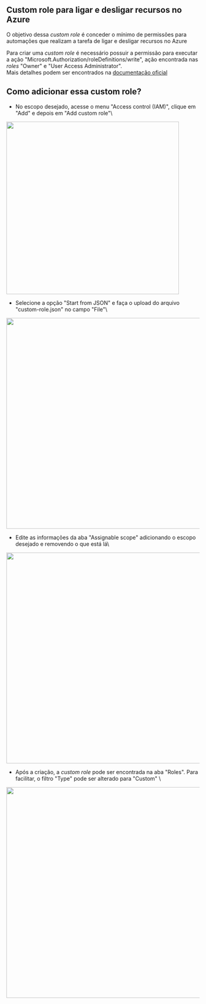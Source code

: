 ## Custom role para ligar e desligar recursos no Azure

O objetivo dessa *custom role* é conceder o mínimo de permissões para automações que realizam a tarefa de ligar e desligar recursos no Azure

Para criar uma *custom role* é necessário possuir a permissão para executar a ação "Microsoft.Authorization/roleDefinitions/write", ação encontrada nas *roles* "Owner" e "User Access Administrator".\
Mais detalhes podem ser encontrados na [documentação oficial](https://learn.microsoft.com/en-us/azure/role-based-access-control/custom-roles)

## Como adicionar essa custom role?

- No escopo desejado, acesse o menu "Access control (IAM)", clique em "Add" e depois em "Add custom role"\
<img src="https://i.imgur.com/w4c67dn.png" width="450">

- Selecione a opção "Start from JSON" e faça o upload do arquivo "custom-role.json" no campo "File"\
<img src="https://i.imgur.com/aibUd4J.png" width="550">

- Edite as informações da aba "Assignable scope" adicionando o escopo desejado e removendo o que está lá\
<img src="https://i.imgur.com/e6OnZ30.png" width="550">

- Após a criação, a *custom role* pode ser encontrada na aba "Roles". Para facilitar, o filtro "Type" pode ser alterado para "Custom" \
<img src="https://i.imgur.com/FlDU4iC.png" width="550">